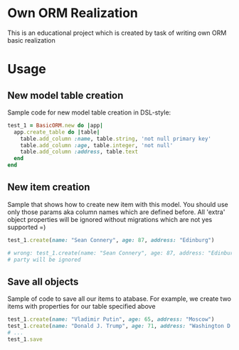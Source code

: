 # Own ORM Realization
This is an educational project which is created by task of writing own ORM basic realization

# Usage

## New model table creation
Sample code for new model table creation in DSL-style:

```ruby
test_1 = BasicORM.new do |app|
  app.create_table do |table|
    table.add_column :name, table.string, 'not null primary key'
    table.add_column :age, table.integer, 'not null'
    table.add_column :address, table.text
  end
end
```

## New item creation
Sample that shows how to create new item with this model. You should use only those params aka column names which are defined before. All 'extra' object properties will be ignored without migrations which are not yes supported =)

```ruby
test_1.create(name: "Sean Connery", age: 87, address: "Edinburg")

# wrong: test_1.create(name: "Sean Connery", age: 87, address: "Edinburg", party: "Scottish National Party")
# party will be ignored
```

## Save all objects
Sample of code to save all our items to atabase. For example, we create two items with properties for our table specified above

```ruby
test_1.create(name: "Vladimir Putin", age: 65, address: "Moscow")
test_1.create(name: "Donald J. Trump", age: 71, address: "Washington D.C.")
# ...
test_1.save
```

